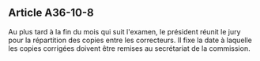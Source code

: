 Article A36-10-8
----
Au plus tard à la fin du mois qui suit l'examen, le président réunit le jury
pour la répartition des copies entre les correcteurs. Il fixe la date à laquelle
les copies corrigées doivent être remises au secrétariat de la commission.
